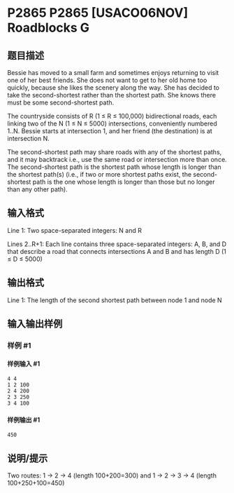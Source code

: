 # P2865 P2865 [USACO06NOV] Roadblocks G

## 题目描述

Bessie has moved to a small farm and sometimes enjoys returning to visit one of her best friends. She does not want to get to her old home too quickly, because she likes the scenery along the way. She has decided to take the second-shortest rather than the shortest path. She knows there must be some second-shortest path.

The countryside consists of R (1 ≤ R ≤ 100,000) bidirectional roads, each linking two of the N (1 ≤ N ≤ 5000) intersections, conveniently numbered 1..N. Bessie starts at intersection 1, and her friend (the destination) is at intersection N.

The second-shortest path may share roads with any of the shortest paths, and it may backtrack i.e., use the same road or intersection more than once. The second-shortest path is the shortest path whose length is longer than the shortest path(s) (i.e., if two or more shortest paths exist, the second-shortest path is the one whose length is longer than those but no longer than any other path).


## 输入格式

Line 1: Two space-separated integers: N and R


Lines 2..R+1: Each line contains three space-separated integers: A, B, and D that describe a road that connects intersections A and B and has length D (1 ≤ D ≤ 5000)


## 输出格式

Line 1: The length of the second shortest path between node 1 and node N


## 输入输出样例

### 样例 #1

#### 样例输入 #1

```
4 4
1 2 100
2 4 200
2 3 250
3 4 100
```

#### 样例输出 #1

```
450
```

## 说明/提示

Two routes: 1 -> 2 -> 4 (length 100+200=300) and 1 -> 2 -> 3 -> 4 (length 100+250+100=450)

